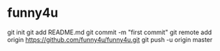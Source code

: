 # funny4u
git init
git add README.md
git commit -m "first commit"
git remote add origin https://github.com/funny4u/funny4u.git
git push -u origin master
